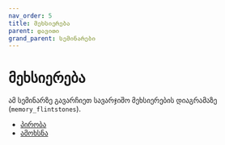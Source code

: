 ```yaml
---
nav_order: 5
title: მეხსიერება
parent: დავითი
grand_parent: სემინარები
---
```


# მეხსიერება

ამ სემინარზე გავარჩიეთ სავარჯიშო მეხსიერების დიაგრამაზე (`memory_flintstones`).
- [პირობა](/exercises/memory_flintstones/problem.pdf)
- [ამოხსნა](/exercises/memory_flintstones/solution.pdf)


